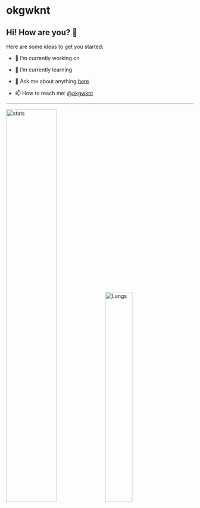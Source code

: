# okgwknt

## Hi! How are you? 👋

Here are some ideas to get you started:

- 🔭 I’m currently working on

- 🌱 I’m currently learning

- 💬 Ask me about anything [here](https://github.com/okgwknt/okgwknt/issues)

- 📫 How to reach me: [@okgwknt](https://twitter.com/okgwknt)

  <!-- - 😄 Pronouns: ... -->
  <!-- - ⚡ Fun fact: ... -->
  <!-- - 🤔 I’m looking for help with ... -->
  <!-- - 👯 I’m looking to collaborate on ... -->

---

<p align="left"> 
  <img alt="stats" width="52%" src="https://github-readme-stats.vercel.app/api?username=okgwknt&count_private=true&show_icons=true&theme=material-palenight" />
  <img alt="Langs" width="38%" src="https://github-readme-stats.vercel.app/api/top-langs/?username=okgwknt&layout=compact&langs_count=8&hide=html&theme=material-palenight" />
</p>
